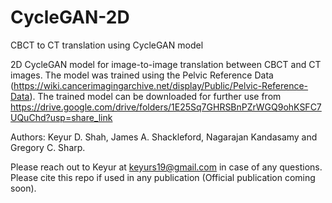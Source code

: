 # CycleGAN-2D
CBCT to CT translation using CycleGAN model

2D CycleGAN model for image-to-image translation between CBCT and CT images. The model was trained using the Pelvic Reference Data (https://wiki.cancerimagingarchive.net/display/Public/Pelvic-Reference-Data). The trained model can be downloaded for further use from https://drive.google.com/drive/folders/1E25Sq7GHRSBnPZrWGQ9ohKSFC7UQuChd?usp=share_link

Authors: Keyur D. Shah, James A. Shackleford, Nagarajan Kandasamy and Gregory C. Sharp.

Please reach out to Keyur at keyurs19@gmail.com in case of any questions.
Please cite this repo if used in any publication (Official publication coming soon).
